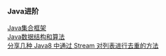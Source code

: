 ### Java进阶  

[Java集合框架](http://www.runoob.com/java/java-collections.html)  
[Java数据结构和算法](https://www.cnblogs.com/ysocean/p/7889153.html)  
[分享几种 Java8 中通过 Stream 对列表进行去重的方法](https://juejin.cn/post/6844903842132262926#comment)  
